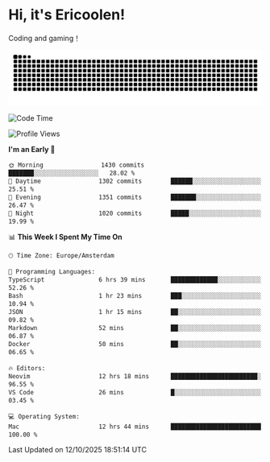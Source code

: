 # Hi, it's Ericoolen!
Coding and gaming！

<picture>
  <source media="(prefers-color-scheme: dark)" srcset="https://raw.githubusercontent.com/Eric-Song-Nop/Eric-Song-Nop/output/github-contribution-grid-snake-dark.svg">
  <source media="(prefers-color-scheme: light)" srcset="https://raw.githubusercontent.com/Eric-Song-Nop/Eric-Song-Nop/output/github-contribution-grid-snake.svg">
  <img alt="github contribution grid snake animation" src="https://raw.githubusercontent.com/Eric-Song-Nop/Eric-Song-Nop/output/github-contribution-grid-snake.svg">
</picture>

<!--START_SECTION:waka-->
![Code Time](http://img.shields.io/badge/Code%20Time-1%2C943%20hrs%2059%20mins-blue)

![Profile Views](http://img.shields.io/badge/Profile%20Views-0-blue)

**I'm an Early 🐤** 

```text
🌞 Morning                1430 commits        ███████░░░░░░░░░░░░░░░░░░   28.02 % 
🌆 Daytime                1302 commits        ██████░░░░░░░░░░░░░░░░░░░   25.51 % 
🌃 Evening                1351 commits        ███████░░░░░░░░░░░░░░░░░░   26.47 % 
🌙 Night                  1020 commits        █████░░░░░░░░░░░░░░░░░░░░   19.99 % 
```


📊 **This Week I Spent My Time On** 

```text
🕑︎ Time Zone: Europe/Amsterdam

💬 Programming Languages: 
TypeScript               6 hrs 39 mins       █████████████░░░░░░░░░░░░   52.26 % 
Bash                     1 hr 23 mins        ███░░░░░░░░░░░░░░░░░░░░░░   10.94 % 
JSON                     1 hr 15 mins        ██░░░░░░░░░░░░░░░░░░░░░░░   09.82 % 
Markdown                 52 mins             ██░░░░░░░░░░░░░░░░░░░░░░░   06.87 % 
Docker                   50 mins             ██░░░░░░░░░░░░░░░░░░░░░░░   06.65 % 

🔥 Editors: 
Neovim                   12 hrs 18 mins      ████████████████████████░   96.55 % 
VS Code                  26 mins             █░░░░░░░░░░░░░░░░░░░░░░░░   03.45 % 

💻 Operating System: 
Mac                      12 hrs 44 mins      █████████████████████████   100.00 % 
```


 Last Updated on 12/10/2025 18:51:14 UTC
<!--END_SECTION:waka-->

